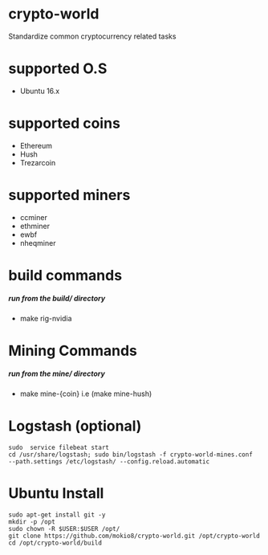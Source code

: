 # crypto-world
Standardize common cryptocurrency related tasks 

# supported O.S
- Ubuntu 16.x

# supported coins
- Ethereum
- Hush
- Trezarcoin


# supported miners
- ccminer
- ethminer
- ewbf
- nheqminer

# build commands
##### run from the build/ directory
- make rig-nvidia

# Mining Commands
##### run from the mine/ directory
- make mine-{coin} i.e (make mine-hush)

# Logstash (optional)
```
sudo  service filebeat start
cd /usr/share/logstash; sudo bin/logstash -f crypto-world-mines.conf  --path.settings /etc/logstash/ --config.reload.automatic
```


# Ubuntu Install
```
sudo apt-get install git -y
mkdir -p /opt
sudo chown -R $USER:$USER /opt/
git clone https://github.com/mokio8/crypto-world.git /opt/crypto-world
cd /opt/crypto-world/build
```
